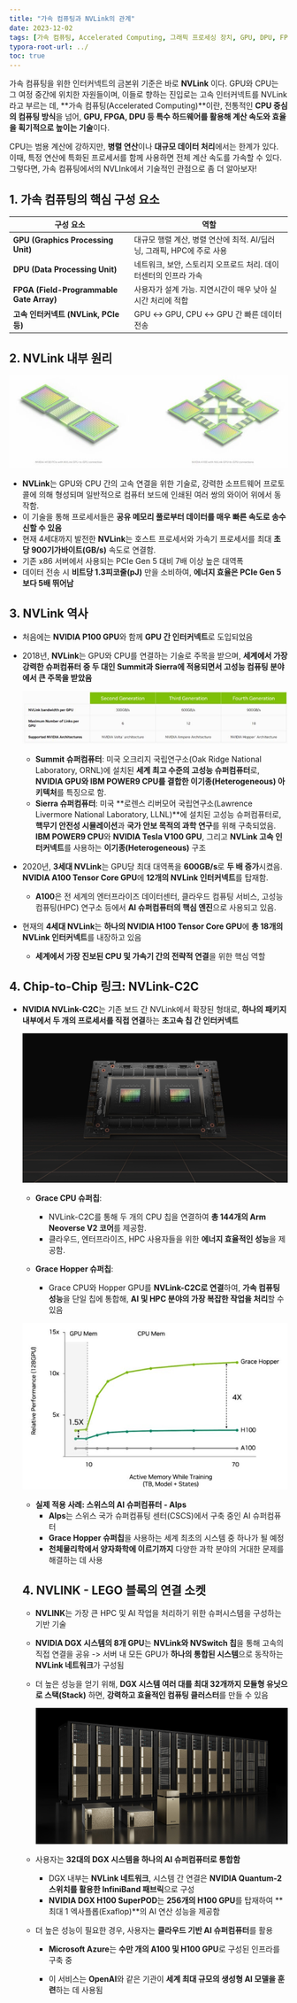 ```yaml
---
title: "가속 컴퓨팅과 NVLink의 관계"
date: 2023-12-02
tags: [가속 컴퓨팅, Accelerated Computing, 그래픽 프로세싱 장치, GPU, DPU, FPGA, NVLink, PCIe, Chip-to-Chip]
typora-root-url: ../
toc: true
---
```


가속 컴퓨팅을 위한 인터커넥트의 금본위 기준은 바로 **NVLink** 이다. GPU와 CPU는 그 여정 중간에 위치한 자원들이며, 이들로 향하는 진입로는 고속 인터커넥트를 NVLink라고 부르는 데, **가속 컴퓨팅(Accelerated Computing)**이란, 전통적인 **CPU 중심의 컴퓨팅 방식**을 넘어, **GPU, FPGA, DPU 등 특수 하드웨어를 활용해 계산 속도와 효율을 획기적으로 높이는 기술**이다.

CPU는 범용 계산에 강하지만, **병렬 연산**이나 **대규모 데이터 처리**에서는 한계가 있다. 이때, 특정 연산에 특화된 프로세서를 함께 사용하면 전체 계산 속도를 가속할 수 있다. 그렇다면, 가속 컴퓨팅에서의 NVLInk에서 기술적인 관점으로 좀 더 알아보자!



## 1. 가속 컴퓨팅의 핵심 구성 요소

| 구성 요소                                | 역할                                                         |
| ---------------------------------------- | ------------------------------------------------------------ |
| **GPU (Graphics Processing Unit)**       | 대규모 행렬 계산, 병렬 연산에 최적. AI/딥러닝, 그래픽, HPC에 주로 사용 |
| **DPU (Data Processing Unit)**           | 네트워크, 보안, 스토리지 오프로드 처리. 데이터센터의 인프라 가속 |
| **FPGA (Field-Programmable Gate Array)** | 사용자가 설계 가능. 지연시간이 매우 낮아 실시간 처리에 적합  |
| **고속 인터커넥트 (NVLink, PCIe 등)**    | GPU ↔ GPU, CPU ↔ GPU 간 빠른 데이터 전송                     |



## 2. NVLink 내부 원리

![그림1 - NVLink 구성도](/../images/2023-11/NVLink-01.jpg)

* **NVLink**는 GPU와 CPU 간의 고속 연결을 위한 기술로, 강력한 소프트웨어 프로토콜에 의해 형성되며 일반적으로 컴퓨터 보드에 인쇄된 여러 쌍의 와이어 위에서 동작함.
* 이 기술을 통해 프로세서들은 **공유 메모리 풀로부터 데이터를 매우 빠른 속도로 송수신할 수 있음**
* 현재 4세대까지 발전한 **NVLink**는 호스트 프로세서와 가속기 프로세서를 최대 **초당 900기가바이트(GB/s)** 속도로 연결함. 
* 기존 x86 서버에서 사용되는 PCIe Gen 5 대비 7배 이상 높은 대역폭
* 데이터 전송 시 **비트당 1.3피코줄(pJ)** 만을 소비하여, **에너지 효율은 PCIe Gen 5보다 5배 뛰어남**



## 3. NVLink 역사

* 처음에는 **NVIDIA P100 GPU**와 함께 **GPU 간 인터커넥트**로 도입되었음

* 2018년, **NVLink**는 GPU와 CPU를 연결하는 기술로 주목을 받으며, **세계에서 가장 강력한 슈퍼컴퓨터 중 두 대인 Summit과 Sierra에 적용되면서 고성능 컴퓨팅 분야에서 큰 주목을 받았음**

  ![그림 2 - NVLink 세대](/../images/2023-11/NVLink-02.jpg)

  

  * **Summit 슈퍼컴퓨터**: 미국 오크리지 국립연구소(Oak Ridge National Laboratory, ORNL)에 설치된 **세계 최고 수준의 고성능 슈퍼컴퓨터**로, **NVIDIA GPU와 IBM POWER9 CPU를 결합한 이기종(Heterogeneous) 아키텍처**를 특징으로 함.
  * **Sierra 슈퍼컴퓨터**: 미국 **로렌스 리버모어 국립연구소(Lawrence Livermore National Laboratory, LLNL)**에 설치된 고성능 슈퍼컴퓨터로, **핵무기 안전성 시뮬레이션**과 **국가 안보 목적의 과학 연구**를 위해 구축되었음. **IBM POWER9 CPU**와 **NVIDIA Tesla V100 GPU**, 그리고 **NVLink 고속 인터커넥트**를 사용하는 **이기종(Heterogeneous)** 구조

* 2020년, **3세대 NVLink**는 GPU당 최대 대역폭을 **600GB/s**로 **두 배 증가**시켰음. **NVIDIA A100 Tensor Core GPU**에 **12개의 NVLink 인터커넥트**를 탑재함.

  * **A100**은 전 세계의 엔터프라이즈 데이터센터, 클라우드 컴퓨팅 서비스, 고성능 컴퓨팅(HPC) 연구소 등에서 **AI 슈퍼컴퓨터의 핵심 엔진**으로 사용되고 있음.

* 현재의 **4세대 NVLink**는 **하나의 NVIDIA H100 Tensor Core GPU**에 **총 18개의 NVLink 인터커넥트**를 내장하고 있음

  * **세계에서 가장 진보된 CPU 및 가속기 간의 전략적 연결**을 위한 핵심 역할

  

## 4. Chip-to-Chip 링크: **NVLink-C2C**

* **NVIDIA NVLink-C2C**는 기존 보드 간 NVLink에서 확장된 형태로, **하나의 패키지 내부에서 두 개의 프로세서를 직접 연결**하는 **초고속 칩 간 인터커넥트**

  ![그림3 - Chip-to-Chip 링크](/../images/2023-11/NVLink-03.jpg)

  * **Grace CPU 슈퍼칩**:
    * NVLink-C2C를 통해 두 개의 CPU 칩을 연결하여 **총 144개의 Arm Neoverse V2 코어**를 제공함.
    * 클라우드, 엔터프라이즈, HPC 사용자들을 위한 **에너지 효율적인 성능**을 제공함.

  * **Grace Hopper 슈퍼칩**:
    * Grace CPU와 Hopper GPU를 **NVLink-C2C로 연결**하여, **가속 컴퓨팅 성능**을 단일 칩에 통합해, **AI 및 HPC 분야의 가장 복잡한 작업을 처리**할 수 있음

  ![그림 4 - ](/../images/2023-11/NVLink-04.jpg)

  * **실제 적용 사례: 스위스의 AI 슈퍼컴퓨터 - Alps**
    * **Alps**는 스위스 국가 슈퍼컴퓨팅 센터(CSCS)에서 구축 중인 AI 슈퍼컴퓨터
    * **Grace Hopper 슈퍼칩**을 사용하는 세계 최초의 시스템 중 하나가 될 예정
    *  **천체물리학에서 양자화학에 이르기까지** 다양한 과학 분야의 거대한 문제를 해결하는 데 사용

  

  ## 4. NVLINK - LEGO 블록의 연결 소켓

  * **NVLINK**는 가장 큰 HPC 및 AI 작업을 처리하기 위한 슈퍼시스템을 구성하는 기반 기술 

  * **NVIDIA DGX 시스템의 8개 GPU**는 **NVLink와 NVSwitch 칩**을 통해 고속의 직접 연결을 공유 -> 서버 내 모든 GPU가 **하나의 통합된 시스템**으로 동작하는 **NVLink 네트워크**가 구성됨

  * 더 높은 성능을 얻기 위해, **DGX 시스템 여러 대를 최대 32개까지 모듈형 유닛으로 스택(Stack)** 하면, **강력하고 효율적인 컴퓨팅 클러스터**를 만들 수 있음

    ![그림 5 - LEGO 블록의 연결소켓](/../images/2023-11/NVLink-05.jpg)

  * 사용자는 **32대의 DGX 시스템을 하나의 AI 슈퍼컴퓨터로 통합함**

    * DGX 내부는 **NVLink 네트워크**, 시스템 간 연결은 **NVIDIA Quantum-2 스위치를 활용한 InfiniBand 패브릭**으로 구성
    * **NVIDIA DGX H100 SuperPOD**는 **256개의 H100 GPU**를 탑재하여
       **최대 1 엑사플롭(Exaflop)**의 AI 연산 성능을 제공함

  * 더 높은 성능이 필요한 경우, 사용자는 **클라우드 기반 AI 슈퍼컴퓨터**를 활용

    * **Microsoft Azure**는 **수만 개의 A100 및 H100 GPU**로 구성된 인프라를 구축 중

    * 이 서비스는 **OpenAI**와 같은 기관이 **세계 최대 규모의 생성형 AI 모델을 훈련**하는 데 사용됨

      

